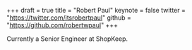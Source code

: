 +++
draft = true
title = "Robert Paul"
keynote = false
twitter = "https://twitter.com/itsrobertpaul"
github = "https://github.com/robertwpaul"
+++

Currently a Senior Engineer at ShopKeep.